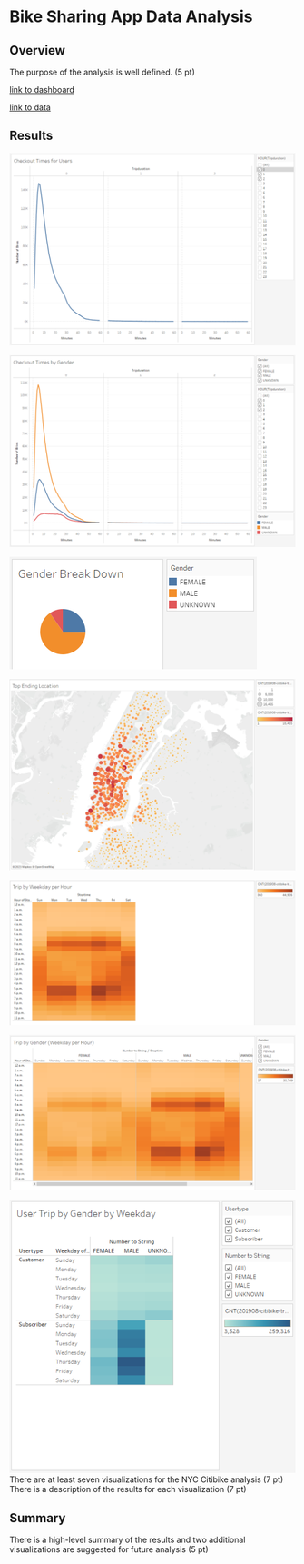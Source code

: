 # Bike Sharing App Data Analysis

## Overview
The purpose of the analysis is well defined. (5 pt)

[link to dashboard](https://public.tableau.com/app/profile/roza7019/viz/challenge1_16795182396430/NYCBikeShareing?publish=yes "link to dashboard")

[link to data](https://citibikenyc.com/system-data "link to data")

## Results

![Checkout Times for user](Images/Checkout_Times_for_users.PNG)

![Checkout times by Gender](Images/Checkout_times_by_Gender.PNG)

![Gender Break Down](Images/Gender_Break_Down.PNG)

![Top Ending Location](Images/Top_Ending_Location.PNG)

![Trip by Weekday per Hour](Images/Trip_by_Weekday_per_Hour.PNG)

![Trip by gender](Images/Trip_by_gender.PNG)

![User Trip by Gender by Weekday](Images/User_Trip_by_Gender_by_Weekday.PNG)
There are at least seven visualizations for the NYC Citibike analysis (7 pt)
There is a description of the results for each visualization (7 pt)


## Summary

There is a high-level summary of the results and two additional visualizations are suggested for future analysis (5 pt)


